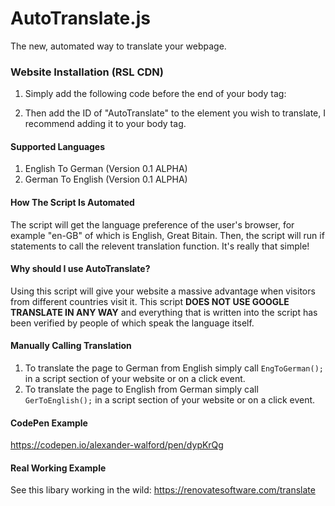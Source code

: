 # AutoTranslate.js
The new, automated way to translate your webpage.


### Website Installation (RSL CDN)
1. Simply add the following code before the end of your body tag: <code><script src="https://renovatesoftware.com:140/js/AutoTranslate.js"></script></code>

2. Then add the ID of "AutoTranslate" to the element you wish to translate, I recommend adding it to your body tag.
  
  
#### Supported Languages
1. English To German (Version 0.1 ALPHA)
2. German To English (Version 0.1 ALPHA)
  
  
#### How The Script Is Automated
The script will get the language preference of the user's browser, for example "en-GB" of which is English, Great Bitain. Then, the script will run if statements to call the relevent translation function. It's really that simple!
  
  
#### Why should I use AutoTranslate?
Using this script will give your website a massive advantage when visitors from different countries visit it. This script **DOES NOT USE GOOGLE TRANSLATE IN ANY WAY** and everything that is written into the script has been verified by people of which speak the language itself. 
  
  
#### Manually Calling Translation 
1. To translate the page to German from English simply call <code>EngToGerman();</code> in a script section of your website or on a click event.
2. To translate the page to English from German simply call <code>GerToEnglish();</code> in a script section of your website or on a click event.

#### CodePen Example
https://codepen.io/alexander-walford/pen/dypKrQg 

#### Real Working Example
See this libary working in the wild: https://renovatesoftware.com/translate
